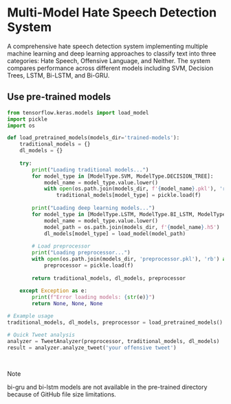 # Multi-Model Hate Speech Detection System

A comprehensive hate speech detection system implementing multiple machine learning and deep learning approaches to classify text into three categories: Hate Speech, Offensive Language, and Neither. The system compares performance across different models including SVM, Decision Trees, LSTM, Bi-LSTM, and Bi-GRU.

## Use pre-trained models

```python
from tensorflow.keras.models import load_model
import pickle
import os

def load_pretrained_models(models_dir='trained-models'):
    traditional_models = {}
    dl_models = {}
    
    try:
        print("Loading traditional models...")
        for model_type in [ModelType.SVM, ModelType.DECISION_TREE]:
            model_name = model_type.value.lower()
            with open(os.path.join(models_dir, f'{model_name}.pkl'), 'rb') as f:
                traditional_models[model_type] = pickle.load(f)
        
        print("Loading deep learning models...")
        for model_type in [ModelType.LSTM, ModelType.BI_LSTM, ModelType.BI_GRU]:
            model_name = model_type.value.lower()
            model_path = os.path.join(models_dir, f'{model_name}.h5')
            dl_models[model_type] = load_model(model_path)
        
        # Load preprocessor
        print("Loading preprocessor...")
        with open(os.path.join(models_dir, 'preprocessor.pkl'), 'rb') as f:
            preprocessor = pickle.load(f)
        
        return traditional_models, dl_models, preprocessor
    
    except Exception as e:
        print(f"Error loading models: {str(e)}")
        return None, None, None

# Example usage
traditional_models, dl_models, preprocessor = load_pretrained_models()

# Quick Tweet analysis
analyzer = TweetAnalyzer(preprocessor, traditional_models, dl_models)
result = analyzer.analyze_tweet('your offensive tweet')
```

<br />

> [!NOTE]  
> bi-gru and bi-lstm models are not available in the pre-trained directory because of GitHub file size limitations.